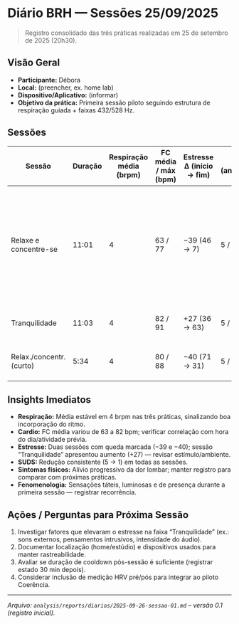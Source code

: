 # Diário BRH — Sessões 25/09/2025

> Registro consolidado das três práticas realizadas em 25 de setembro de 2025 (20h30).

## Visão Geral

- **Participante:** Débora
- **Local:** (preencher, ex. home lab)
- **Dispositivo/Aplicativo:** (informar)
- **Objetivo da prática:** Primeira sessão piloto seguindo estrutura de respiração guiada + faixas 432/528 Hz.

## Sessões

| Sessão | Duração | Respiração média (brpm) | FC média / máx (bpm) | Estresse Δ (início → fim) | SUDS (antes/depois) | Dor (antes → depois) | Humor (antes → depois) | Observações-chave |
| --- | --- | --- | --- | --- | --- | --- | --- | --- |
| Relaxe e concentre-se | 11:01 | 4 | 63 / 77 | −39 (46 → 7) | 5 / 1 | Cervical/lombar → apenas cervical leve | Neutro → neutro (bom) | Flash de luz branca; sensação de toque; percepção de presença; fluxo de informações pelo topo da cabeça; importância do exercício respiratório. |
| Tranquilidade | 11:03 | 4 | 82 / 91 | +27 (36 → 63) | 5 / 1 | Cervical/lombar → apenas cervical leve | Neutro → neutro (bom) | (Notas adicionais a preencher) |
| Relax./concentr. (curto) | 5:34 | 4 | 80 / 88 | −40 (71 → 31) | 5 / 1 | Cervical/lombar → apenas cervical leve | Neutro → neutro (bom) | (Notas adicionais a preencher) |

## Insights Imediatos

- **Respiração:** Média estável em 4 brpm nas três práticas, sinalizando boa incorporação do ritmo.
- **Cardio:** FC média variou de 63 a 82 bpm; verificar correlação com hora do dia/atividade prévia.
- **Estresse:** Duas sessões com queda marcada (−39 e −40); sessão “Tranquilidade” apresentou aumento (+27) — revisar estímulo/ambiente.
- **SUDS:** Redução consistente (5 → 1) em todas as sessões.
- **Sintomas físicos:** Alívio progressivo da dor lombar; manter registro para comparar com próximas práticas.
- **Fenomenologia:** Sensações táteis, luminosas e de presença durante a primeira sessão — registrar recorrência.

## Ações / Perguntas para Próxima Sessão

1. Investigar fatores que elevaram o estresse na faixa “Tranquilidade” (ex.: sons externos, pensamentos intrusivos, intensidade do áudio).
2. Documentar localização (home/estúdio) e dispositivos usados para manter rastreabilidade.
3. Avaliar se duração de cooldown pós-sessão é suficiente (registrar estado 30 min depois).
4. Considerar inclusão de medição HRV pré/pós para integrar ao piloto Coerência.

---

*Arquivo: `analysis/reports/diarios/2025-09-26-sessao-01.md` – versão 0.1 (registro inicial).* 
